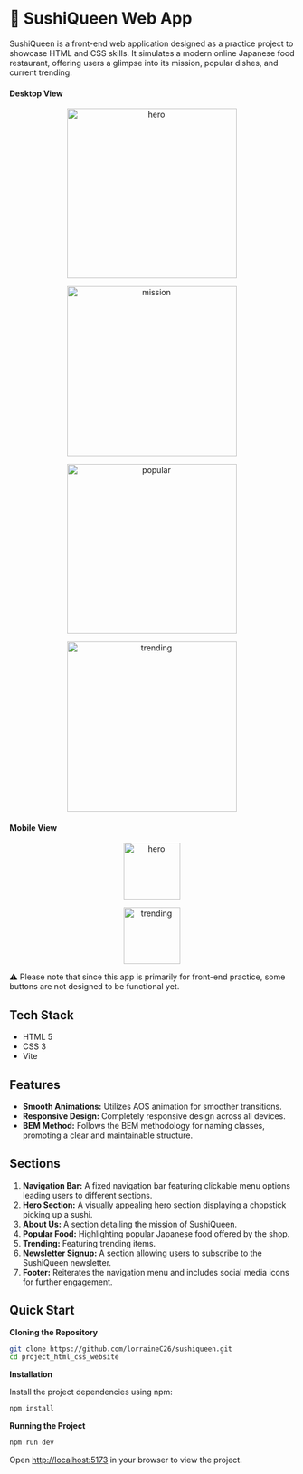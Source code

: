 # 🍣 SushiQueen Web App

SushiQueen is a front-end web application designed as a practice project to showcase HTML and CSS skills. It simulates a modern online Japanese food restaurant, offering users a glimpse into its mission, popular dishes, and current trending.

#### Desktop View
<p align="center">
  <img src=https://github.com/lorraineC26/sushiqueen/blob/main/public/hero.png?raw=true alt="hero" width="300px" style="display: block; margin: 0 auto;">
</p>

<p align="center">
  <img src=https://github.com/lorraineC26/sushiqueen/blob/main/public/mission.png?raw=true alt="mission" width="300px" style="display: block; margin: 0 auto;">
</p>
<p align="center">
  <img src=https://github.com/lorraineC26/sushiqueen/blob/main/public/popular.png?raw=true alt="popular" width="300px" style="display: block; margin: 0 auto;">
</p>
<p align="center">
  <img src=https://github.com/lorraineC26/sushiqueen/blob/main/public/trending.png?raw=true alt="trending" width="300px" style="display: block; margin: 0 auto;">
</p>

#### Mobile View
<p align="center">
  <img src=https://github.com/lorraineC26/sushiqueen/blob/main/public/mobile-hero.png?raw=true alt="hero" width="100px" style="display: block; margin: 0 auto;">
</p>

<p align="center">
  <img src=https://github.com/lorraineC26/sushiqueen/blob/main/public/mobile-trending.png?raw=true alt="trending" width="100px" style="display: block; margin: 0 auto;">
</p>

⚠️ Please note that since this app is primarily for front-end practice, some buttons are not designed to be functional yet.

## Tech Stack

- HTML 5
- CSS 3
- Vite

## Features

- **Smooth Animations:** Utilizes AOS animation for smoother transitions.
- **Responsive Design:** Completely responsive design across all devices.
- **BEM Method:** Follows the BEM methodology for naming classes, promoting a clear and maintainable structure.

## Sections

1. **Navigation Bar:** A fixed navigation bar featuring clickable menu options leading users to different sections.
2. **Hero Section:** A visually appealing hero section displaying a chopstick picking up a sushi.
3. **About Us:** A section detailing the mission of SushiQueen.
4. **Popular Food:** Highlighting popular Japanese food offered by the shop.
5. **Trending:** Featuring trending items.
6. **Newsletter Signup:** A section allowing users to subscribe to the SushiQueen newsletter.
7. **Footer:** Reiterates the navigation menu and includes social media icons for further engagement.

## Quick Start

**Cloning the Repository**

```bash
git clone https://github.com/lorraineC26/sushiqueen.git
cd project_html_css_website
```

**Installation**

Install the project dependencies using npm:

```bash
npm install
```

**Running the Project**

```bash
npm run dev
```

Open [http://localhost:5173](http://localhost:5173) in your browser to view the project.
